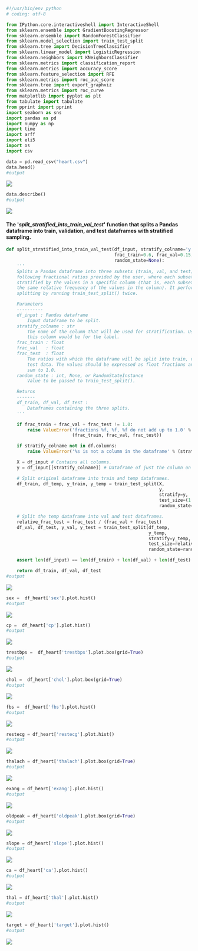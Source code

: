 ```python
#!/usr/bin/env python
# coding: utf-8

from IPython.core.interactiveshell import InteractiveShell
from sklearn.ensemble import GradientBoostingRegressor
from sklearn.ensemble import RandomForestClassifier
from sklearn.model_selection import train_test_split
from sklearn.tree import DecisionTreeClassifier
from sklearn.linear_model import LogisticRegression
from sklearn.neighbors import KNeighborsClassifier
from sklearn.metrics import classification_report
from sklearn.metrics import accuracy_score
from sklearn.feature_selection import RFE
from sklearn.metrics import roc_auc_score
from sklearn.tree import export_graphviz
from sklearn.metrics import roc_curve
from matplotlib import pyplot as plt
from tabulate import tabulate
from pprint import pprint
import seaborn as sns
import pandas as pd
import numpy as np
import time
import arff
import eli5
import os
import csv

data = pd.read_csv("heart.csv")
data.head()
#output
```
<img src="https://github.com/Askarafshar/DataMining706/blob/master/Part%202:%20Project%20draft/img/data.png">

```python
data.describe()
#output
```
<img src="https://github.com/Askarafshar/DataMining706/blob/master/Project-Plan/output/attributes.png">

#### The '_split_stratified_into_train_val_test_' function that splits a Pandas dataframe into train, validation, and test dataframes with stratified sampling. 
```python
def split_stratified_into_train_val_test(df_input, stratify_colname='y',
                                         frac_train=0.6, frac_val=0.15, frac_test=0.25,
                                         random_state=None):
    '''
    Splits a Pandas dataframe into three subsets (train, val, and test)
    following fractional ratios provided by the user, where each subset is
    stratified by the values in a specific column (that is, each subset has
    the same relative frequency of the values in the column). It performs this
    splitting by running train_test_split() twice.

    Parameters
    ----------
    df_input : Pandas dataframe
        Input dataframe to be split.
    stratify_colname : str
        The name of the column that will be used for stratification. Usually
        this column would be for the label.
    frac_train : float
    frac_val   : float
    frac_test  : float
        The ratios with which the dataframe will be split into train, val, and
        test data. The values should be expressed as float fractions and should
        sum to 1.0.
    random_state : int, None, or RandomStateInstance
        Value to be passed to train_test_split().

    Returns
    -------
    df_train, df_val, df_test :
        Dataframes containing the three splits.
    '''

    if frac_train + frac_val + frac_test != 1.0:
        raise ValueError('fractions %f, %f, %f do not add up to 1.0' % \
                         (frac_train, frac_val, frac_test))

    if stratify_colname not in df.columns:
        raise ValueError('%s is not a column in the dataframe' % (stratify_colname))

    X = df_input # Contains all columns.
    y = df_input[[stratify_colname]] # Dataframe of just the column on which to stratify.

    # Split original dataframe into train and temp dataframes.
    df_train, df_temp, y_train, y_temp = train_test_split(X,
                                                          y,
                                                          stratify=y,
                                                          test_size=(1.0 - frac_train),
                                                          random_state=random_state)

    # Split the temp dataframe into val and test dataframes.
    relative_frac_test = frac_test / (frac_val + frac_test)
    df_val, df_test, y_val, y_test = train_test_split(df_temp,
                                                      y_temp,
                                                      stratify=y_temp,
                                                      test_size=relative_frac_test,
                                                      random_state=random_state)

    assert len(df_input) == len(df_train) + len(df_val) + len(df_test)

    return df_train, df_val, df_test
#output
```
<img src="https://github.com/Askarafshar/DataMining706/blob/master/Project-Plan/output/age.png">

```python
sex =  df_heart['sex'].plot.hist()
#output
```
<img src="https://github.com/Askarafshar/DataMining706/blob/master/Project-Plan/output/sex.png">

```python
cp =  df_heart['cp'].plot.hist()
#output
```
<img src="https://github.com/Askarafshar/DataMining706/blob/master/Project-Plan/output/cp.png">

```python
trestbps =  df_heart['trestbps'].plot.box(grid=True)
#output
```
<img src="https://github.com/Askarafshar/DataMining706/blob/master/Project-Plan/output/trestbps.png">

```python
chol =  df_heart['chol'].plot.box(grid=True)
#output
```
<img src="https://github.com/Askarafshar/DataMining706/blob/master/Project-Plan/output/chol.png">

```python
fbs =  df_heart['fbs'].plot.hist()
#output
```
<img src="https://github.com/Askarafshar/DataMining706/blob/master/Project-Plan/output/fbs.png">

```python
restecg = df_heart['restecg'].plot.hist()
#output
```
<img src="https://github.com/Askarafshar/DataMining706/blob/master/Project-Plan/output/restecg.png">

```python
thalach = df_heart['thalach'].plot.box(grid=True)
#output
```
<img src="https://github.com/Askarafshar/DataMining706/blob/master/Project-Plan/output/thalach.png">

```python
exang = df_heart['exang'].plot.hist()
#output
```
<img src="https://github.com/Askarafshar/DataMining706/blob/master/Project-Plan/output/exang.png">

```python
oldpeak = df_heart['oldpeak'].plot.box(grid=True)
#output
```
<img src="https://github.com/Askarafshar/DataMining706/blob/master/Project-Plan/output/oldpeak.png">

```python
slope = df_heart['slope'].plot.hist()
#output
```
<img src="https://github.com/Askarafshar/DataMining706/blob/master/Project-Plan/output/slope.png">

```python
ca = df_heart['ca'].plot.hist()
#output
```
<img src="https://github.com/Askarafshar/DataMining706/blob/master/Project-Plan/output/ca.png">

```python
thal = df_heart['thal'].plot.hist()
#output
```
<img src="https://github.com/Askarafshar/DataMining706/blob/master/Project-Plan/output/thal.png">

```python
target = df_heart['target'].plot.hist()
#output
```
<img src="https://github.com/Askarafshar/DataMining706/blob/master/Project-Plan/output/target.png">


